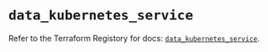 # `data_kubernetes_service`

Refer to the Terraform Registory for docs: [`data_kubernetes_service`](https://registry.terraform.io/providers/hashicorp/kubernetes/2.20.0/docs/data-sources/service).
